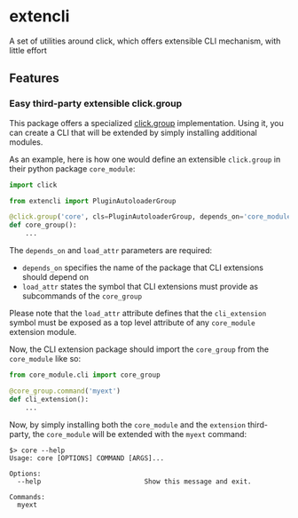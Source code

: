 # extencli

A set of utilities around click, which offers extensible CLI mechanism, with little effort

## Features

### Easy third-party extensible click.group

This package offers a specialized
[click.group](https://click.palletsprojects.com/en/stable/api/#click.Group)
implementation. Using it, you can create a CLI that will be extended by
simply installing additional modules.

As an example, here is how one would define an extensible `click.group` in
their python package `core_module`:

```python
import click

from extencli import PluginAutoloaderGroup

@click.group('core', cls=PluginAutoloaderGroup, depends_on='core_module', load_attr='cli_extension')
def core_group():
    ...
```

The `depends_on` and `load_attr` parameters are required:
 - `depends_on` specifies the name of the package that CLI
   extensions should depend on
 - `load_attr` states the symbol that CLI extensions must provide as
   subcommands of the `core_group`

Please note that the `load_attr` attribute defines that the `cli_extension`
symbol must be exposed as a top level attribute of any `core_module` extension
module.

Now, the CLI extension package should import the `core_group` from the
`core_module` like so:

```python
from core_module.cli import core_group

@core_group.command('myext')
def cli_extension():
    ...
```

Now, by simply installing both the `core_module` and the `extension`
third-party, the `core_module` will be extended with the `myext` command:

```shell
$> core --help
Usage: core [OPTIONS] COMMAND [ARGS]...

Options:
  --help                          Show this message and exit.

Commands:
  myext
```
